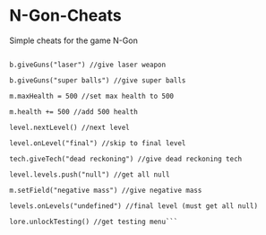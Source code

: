 # N-Gon-Cheats
Simple cheats for the game N-Gon

```m.setField("grappling hook") //give grappling hook

b.giveGuns("laser") //give laser weapon

b.giveGuns("super balls") //give super balls

m.maxHealth = 500 //set max health to 500

m.health += 500 //add 500 health

level.nextLevel() //next level

level.onLevel("final") //skip to final level

tech.giveTech("dead reckoning") //give dead reckoning tech

level.levels.push("null") //get all null

m.setField("negative mass") //give negative mass

levels.onLevels("undefined") //final level (must get all null)

lore.unlockTesting() //get testing menu```
